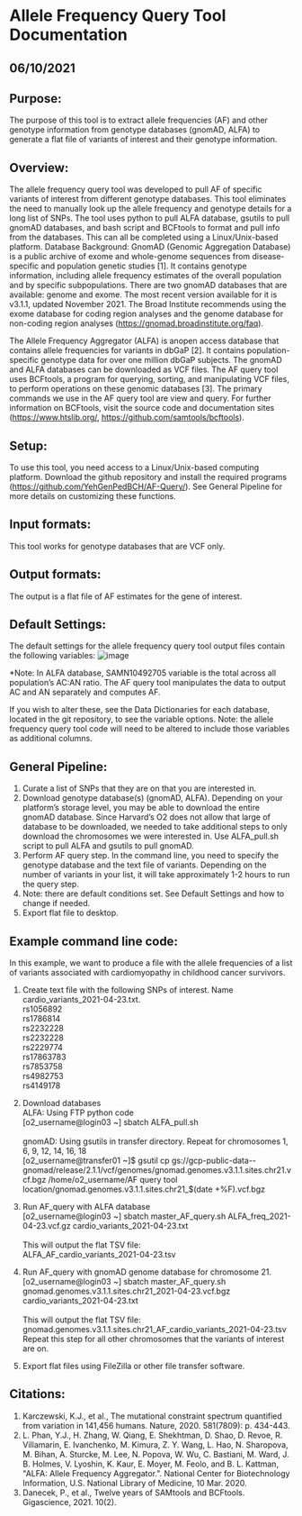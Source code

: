 # Allele Frequency Query Tool Documentation
## 06/10/2021

## Purpose:
The purpose of this tool is to extract allele frequencies (AF) and other genotype information from genotype databases (gnomAD, ALFA) to generate a flat file of variants of interest and their genotype information.

## Overview:
The allele frequency query tool was developed to pull AF of specific variants of interest from different genotype databases. This tool eliminates the need to manually look up the allele frequency and genotype details for a long list of SNPs. 
The tool uses python to pull ALFA database, gsutils to pull gnomAD databases, and bash script  and BCFtools to format and pull info from the databases. This can all be completed using a Linux/Unix-based platform.
Database Background:
GnomAD (Genomic Aggregation Database) is a public archive of exome and whole-genome sequences from disease-specific and population genetic studies [1]. It contains genotype information, including allele frequency estimates of the overall population and by specific subpopulations. There are two gnomAD databases that are available: genome and exome. The most recent version available for it is v3.1.1, updated November 2021. The Broad Institute recommends using the exome database for coding region analyses and the genome database for non-coding region analyses (https://gnomad.broadinstitute.org/faq).  

The Allele Frequency Aggregator (ALFA) is anopen access database that contains allele frequencies for variants in dbGaP [2]. It contains population-specific genotype data for over one million dbGaP subjects.
The gnomAD and ALFA databases can be downloaded as VCF files. The AF query tool uses BCFtools, a program for querying, sorting, and manipulating VCF files, to perform operations on these genomic databases [3]. The primary commands we use in the AF query tool are view and query. For further information on BCFtools, visit the source code and documentation sites (https://www.htslib.org/, https://github.com/samtools/bcftools).  

## Setup:
To use this tool, you need access to a Linux/Unix-based computing platform. Download the github repository and install the required programs (https://github.com/YehGenPedBCH/AF-Query/). See General Pipeline for more details on customizing these functions.

## Input formats:
This tool works for genotype databases that are VCF only. 

## Output formats:
The output is a flat file of AF estimates for the gene of interest. 

## Default Settings:
The default settings for the allele frequency query tool output files contain the following variables:
![image](https://user-images.githubusercontent.com/67425562/116264537-5c1fbd80-a748-11eb-8cc3-6ab16d5f197c.png)

*Note: In ALFA database, SAMN10492705 variable is the total across all population’s AC:AN ratio. The AF query tool manipulates the data to output AC and AN separately and computes AF.

If you wish to alter these, see the Data Dictionaries for each database, located in the git repository, to see the variable options. Note: the allele frequency query tool code will need to be altered to include those variables as additional columns. 

## General Pipeline:
1.	Curate a list of SNPs that they are on that you are interested in.
2.	Download genotype database(s) (gnomAD, ALFA). Depending on your platform’s storage level, you may be able to download the entire gnomAD database. Since Harvard’s O2 does not allow that large of database to be downloaded, we needed to take additional steps to only download the chromosomes we were interested in. Use ALFA_pull.sh script to pull ALFA and gsutils to pull gnomAD.
3.	Perform AF query step. In the command line, you need to specify the genotype database and the text file of variants. Depending on the number of variants in your list, it will take approximately 1-2 hours to run the query step. 
4.	Note: there are default conditions set. See Default Settings and how to change if needed.
5.	Export flat file to desktop.

## Example command line code:
In this example, we want to produce a file with the allele frequencies of a list of variants associated with cardiomyopathy in childhood cancer survivors. 

1.	Create text file with the following SNPs of interest. Name cardio_variants_2021-04-23.txt.
\
rs1056892
\
rs1786814
\
rs2232228
\
rs2232228
\
rs2229774
\
rs17863783
\
rs7853758
\
rs4982753
\
rs4149178

2.	Download databases
\
ALFA: Using FTP python code
\
[o2_username@login03 ~] sbatch ALFA_pull.sh
\
\
gnomAD: Using gsutils in transfer directory. Repeat for chromosomes 1, 6, 9, 12, 14, 16, 18
\
[o2_username@transfer01 ~]$ gsutil cp gs://gcp-public-data--gnomad/release/2.1.1/vcf/genomes/gnomad.genomes.v3.1.1.sites.chr21.vcf.bgz /home/o2_username/AF query tool location/gnomad.genomes.v3.1.1.sites.chr21_$(date +%F).vcf.bgz

3.	Run AF_query with ALFA database
\
[o2_username@login03 ~]  sbatch master_AF_query.sh ALFA_freq_2021-04-23.vcf.gz cardio_variants_2021-04-23.txt 
\
\
This will output the flat TSV file:
\
ALFA_AF_cardio_variants_2021-04-23.tsv

4.	Run AF_query with gnomAD genome database for chromosome 21.
\
[o2_username@login03 ~]  sbatch master_AF_query.sh gnomad.genomes.v3.1.1.sites.chr21_2021-04-23.vcf.bgz cardio_variants_2021-04-23.txt
\
\
This will output the flat TSV file:
\
gnomad.genomes.v3.1.1.sites.chr21_AF_cardio_variants_2021-04-23.tsv
\
Repeat this step for all other chromosomes that the variants of interest are on.

5.	Export flat files using FileZilla or other file transfer software.


## Citations:
1.	Karczewski, K.J., et al., The mutational constraint spectrum quantified from variation in 141,456 humans. Nature, 2020. 581(7809): p. 434-443.
2.	L. Phan, Y.J., H. Zhang, W. Qiang, E. Shekhtman, D. Shao, D. Revoe, R. Villamarin, E. Ivanchenko, M. Kimura, Z. Y. Wang, L. Hao, N. Sharopova, M. Bihan, A. Sturcke, M. Lee, N. Popova, W. Wu, C. Bastiani, M. Ward, J. B. Holmes, V. Lyoshin, K. Kaur, E. Moyer, M. Feolo, and B. L. Kattman, "ALFA: Allele Frequency Aggregator.". National Center for Biotechnology Information, U.S. National Library of Medicine, 10 Mar. 2020.
3.	Danecek, P., et al., Twelve years of SAMtools and BCFtools. Gigascience, 2021. 10(2).

